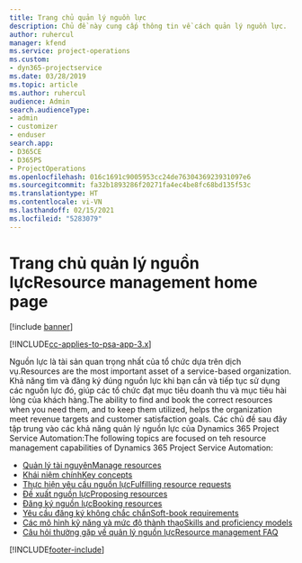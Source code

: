 ```yaml
---
title: Trang chủ quản lý nguồn lực
description: Chủ đề này cung cấp thông tin về cách quản lý nguồn lực.
author: ruhercul
manager: kfend
ms.service: project-operations
ms.custom:
- dyn365-projectservice
ms.date: 03/28/2019
ms.topic: article
ms.author: ruhercul
audience: Admin
search.audienceType:
- admin
- customizer
- enduser
search.app:
- D365CE
- D365PS
- ProjectOperations
ms.openlocfilehash: 016c1691c9005953cc24de7630436923931097e6
ms.sourcegitcommit: fa32b1893286f20271fa4ec4be8fc68bd135f53c
ms.translationtype: HT
ms.contentlocale: vi-VN
ms.lasthandoff: 02/15/2021
ms.locfileid: "5283079"
---
```

# <a name="resource-management-home-page"></a><span data-ttu-id="a4c82-103">Trang chủ quản lý nguồn lực</span><span class="sxs-lookup"><span data-stu-id="a4c82-103">Resource management home page</span></span>

[!include [banner](../includes/psa-now-project-operations.md)]

[!INCLUDE[cc-applies-to-psa-app-3.x](../includes/cc-applies-to-psa-app-3x.md)]

<span data-ttu-id="a4c82-104">Nguồn lực là tài sản quan trọng nhất của tổ chức dựa trên dịch vụ.</span><span class="sxs-lookup"><span data-stu-id="a4c82-104">Resources are the most important asset of a service-based organization.</span></span> <span data-ttu-id="a4c82-105">Khả năng tìm và đăng ký đúng nguồn lực khi bạn cần và tiếp tục sử dụng các nguồn lực đó, giúp các tổ chức đạt mục tiêu doanh thu và mục tiêu hài lòng của khách hàng.</span><span class="sxs-lookup"><span data-stu-id="a4c82-105">The ability to find and book the correct resources when you need them, and to keep them utilized, helps the organization meet revenue targets and customer satisfaction goals.</span></span> <span data-ttu-id="a4c82-106">Các chủ đề sau đây tập trung vào các khả năng quản lý nguồn lực của Dynamics 365 Project Service Automation:</span><span class="sxs-lookup"><span data-stu-id="a4c82-106">The following topics are focused on teh resource management capabilities of Dynamics 365 Project Service Automation:</span></span>

- [<span data-ttu-id="a4c82-107">Quản lý tài nguyên</span><span class="sxs-lookup"><span data-stu-id="a4c82-107">Manage resources</span></span>](manage-resources.md)
- [<span data-ttu-id="a4c82-108">Khái niệm chính</span><span class="sxs-lookup"><span data-stu-id="a4c82-108">Key concepts</span></span>](reports-key-concepts.md)
- [<span data-ttu-id="a4c82-109">Thực hiện yêu cầu nguồn lực</span><span class="sxs-lookup"><span data-stu-id="a4c82-109">Fulfilling resource requests</span></span>](resource-management-fulfill-requests.md)
- [<span data-ttu-id="a4c82-110">Đề xuất nguồn lực</span><span class="sxs-lookup"><span data-stu-id="a4c82-110">Proposing resources</span></span>](resource-management-propose-resources.md)
- [<span data-ttu-id="a4c82-111">Đăng ký nguồn lực</span><span class="sxs-lookup"><span data-stu-id="a4c82-111">Booking resources</span></span>](resource-management-book-resources-scheduleboard.md)
- [<span data-ttu-id="a4c82-112">Yêu cầu đăng ký không chắc chắn</span><span class="sxs-lookup"><span data-stu-id="a4c82-112">Soft-book requirements</span></span>](resource-management-softbook-requirements.md)
- [<span data-ttu-id="a4c82-113">Các mô hình kỹ năng và mức độ thành thạo</span><span class="sxs-lookup"><span data-stu-id="a4c82-113">Skills and proficiency models</span></span>](resource-management-skills-proficiency.md)
- [<span data-ttu-id="a4c82-114">Câu hỏi thường gặp về quản lý nguồn lực</span><span class="sxs-lookup"><span data-stu-id="a4c82-114">Resource management FAQ</span></span>](resource-management-faq.md)


[!INCLUDE[footer-include](../includes/footer-banner.md)]